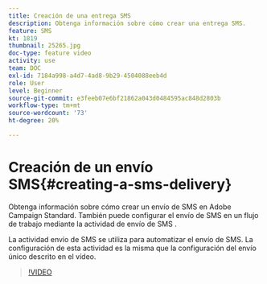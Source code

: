 ```yaml
---
title: Creación de una entrega SMS
description: Obtenga información sobre cómo crear una entrega SMS.
feature: SMS
kt: 1819
thumbnail: 25265.jpg
doc-type: feature video
activity: use
team: DOC
exl-id: 7184a998-a4d7-4ad8-9b29-4504088eeb4d
role: User
level: Beginner
source-git-commit: e3feeb07e6bf21862a043d0484595ac848d2803b
workflow-type: tm+mt
source-wordcount: '73'
ht-degree: 20%

---
```


# Creación de un envío SMS{#creating-a-sms-delivery}

Obtenga información sobre cómo crear un envío de SMS en Adobe Campaign Standard. También puede configurar el envío de SMS en un flujo de trabajo mediante la actividad de envío de SMS .

La actividad envío de SMS se utiliza para automatizar el envío de SMS. La configuración de esta actividad es la misma que la configuración del envío único descrito en el vídeo.

>[!VIDEO](https://video.tv.adobe.com/v/25265/?quality=12)
